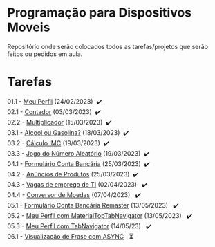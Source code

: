 # Programação para Dispositivos Moveis
Repositório onde serão colocados todos as tarefas/projetos que serão feitos ou pedidos em aula.
<h1>Tarefas</h1>
01.1 - <a href="https://github.com/EricKida/ProgDispMobiles/tree/main/Aula01%20-%20Meu%20Perfil">Meu Perfil</a> (24/02/2023)&nbsp&nbsp✔️
<br>
02.1 - <a href="https://github.com/EricKida/ProgDispMobiles/tree/main/Aula02.1%20-%20Contador">Contador</a> (03/03/2023)&nbsp&nbsp✔️
<br>
02.2 - <a href="https://github.com/EricKida/ProgDispMobiles/tree/main/Aula02.2%20-%20Multiplicador">Multiplicador</a> (15/03/2023)&nbsp&nbsp✔️
<br>
03.1 - <a href="https://github.com/EricKida/ProgDispMobiles/tree/main/Aula03.1%20-%20Álcool%20ou%20Gasolina">Alcool ou Gasolina?</a> (18/03/2023)&nbsp&nbsp✔️
<br>
03.2 - <a href="https://github.com/EricKida/ProgDispMobiles/tree/main/Aula03.2%20-%20Cálculo%20IMC">Cálculo IMC</a> (19/03/2023)&nbsp&nbsp✔️
<br>
03.3 - <a href="https://github.com/EricKida/ProgDispMobiles/tree/main/Aula03.3%20-%20Jogo%20do%20Número%20Aleatório">Jogo do Número Aleatório</a> (19/03/2023)&nbsp&nbsp✔️
<br>
04.1 - <a href="https://github.com/EricKida/ProgDispMobiles/tree/main/Aula04.1%20-%20Formulario%20Conta%20Bancaria">Formulário Conta Bancária</a> (25/03/2023)&nbsp&nbsp✔️
<br>
04.2 - <a href="https://github.com/EricKida/ProgDispMobiles/tree/main/Aula04.2%20-%20Anúncios%20de%20produtos">Anúncios de Produtos</a> (25/03/2023)&nbsp&nbsp✔️
<br>
04.3 - <a href="https://github.com/EricKida/ProgDispMobiles/tree/main/Aula04.3%20-%20Vagas%20de%20emprego%20de%20TI">Vagas de emprego de TI</a> (02/04/2023) &nbsp&nbsp✔️
<br>
04.4 - <a href="https://github.com/EricKida/ProgDispMobiles/tree/main/Aula04.4%20-%20Conversor%20de%20Moedas">Conversor de Moedas</a> (07/04/2023) &nbsp&nbsp✔️
<br>
05.1 - <a href="https://github.com/EricKida/ProgDispMobiles/tree/main/Aula05.1%20-%20Formulário%20Conta%20Bancária%20Remaster">Formulário Conta Bancária Remaster</a> (13/05/2023) &nbsp&nbsp✔️
<br>
05.2 - <a href="https://github.com/EricKida/ProgDispMobiles/tree/main/Aula05.2%20-%20Meu%20Perfil%20Remaster%201.0">Meu Perfil com MaterialTopTabNavigator</a> (13/05/2023) &nbsp&nbsp✔️
<br>
05.3 - <a href="https://github.com/EricKida/ProgDispMobiles/tree/main/Aula05.3%20-%20Meu%20Perfil%20Remaster%202.0">Meu Perfil com TabNavigator</a> (14/05/23) &nbsp&nbsp✔️
<br>
06.1 - <a href="https://github.com/EricKida/ProgDispMobiles/tree/main/Aula06.1%20-%20Visualizacao%20de%20Frase%20com%20ASYNC"> Visualização de Frase com ASYNC</a> &nbsp&nbsp⏳️
